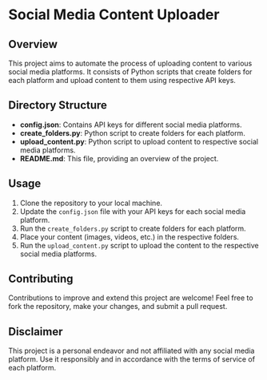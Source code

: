 # Social Media Content Uploader

## Overview
This project aims to automate the process of uploading content to various social media platforms. It consists of Python scripts that create folders for each platform and upload content to them using respective API keys.

## Directory Structure
- **config.json**: Contains API keys for different social media platforms.
- **create_folders.py**: Python script to create folders for each platform.
- **upload_content.py**: Python script to upload content to respective social media platforms.
- **README.md**: This file, providing an overview of the project.

## Usage
1. Clone the repository to your local machine.
2. Update the `config.json` file with your API keys for each social media platform.
3. Run the `create_folders.py` script to create folders for each platform.
4. Place your content (images, videos, etc.) in the respective folders.
5. Run the `upload_content.py` script to upload the content to the respective social media platforms.

## Contributing
Contributions to improve and extend this project are welcome! Feel free to fork the repository, make your changes, and submit a pull request.

## Disclaimer
This project is a personal endeavor and not affiliated with any social media platform. Use it responsibly and in accordance with the terms of service of each platform.
